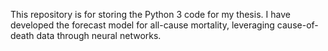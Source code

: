 This repository is for storing the Python 3 code for my thesis. I have developed the forecast model for all-cause mortality, leveraging cause-of-death data through neural networks.
